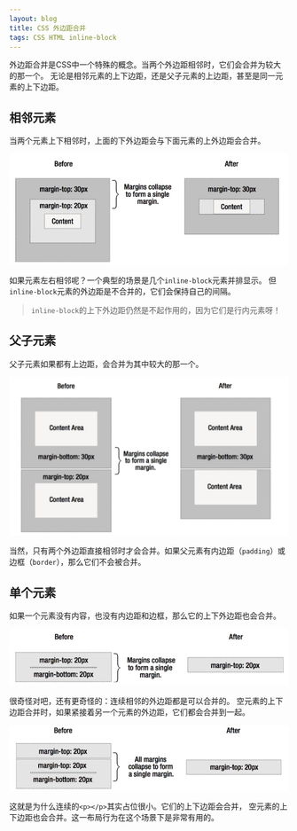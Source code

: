 ```yaml
---
layout: blog
title: CSS 外边距合并
tags: CSS HTML inline-block
---
```


外边距合并是CSS中一个特殊的概念。当两个外边距相邻时，它们会合并为较大的那一个。
无论是相邻元素的上下边距，还是父子元素的上边距，甚至是同一元素的上下边距。

## 相邻元素

当两个元素上下相邻时，上面的下外边距会与下面元素的上外边距会合并。

![contain@2x][ct]

如果元素左右相邻呢？一个典型的场景是几个`inline-block`元素并排显示。
但`inline-block`元素的外边距是不合并的，它们会保持自己的间隔。

> `inline-block`的上下外边距仍然是不起作用的，因为它们是行内元素呀！

<!--more-->

## 父子元素

父子元素如果都有上边距，会合并为其中较大的那一个。

![top-bottom@2x][tp]

当然，只有两个外边距直接相邻时才会合并。如果父元素有内边距（`padding`）或边框（`border`），那么它们不会被合并。

## 单个元素

如果一个元素没有内容，也没有内边距和边框，那么它的上下外边距也会合并。

![self][self]

很奇怪对吧，还有更奇怪的：连续相邻的外边距都是可以合并的。
空元素的上下边距合并时，如果紧接着另一个元素的外边距，它们都会合并到一起。

![all][all]

这就是为什么连续的`<p></p>`其实占位很小。它们的上下边距会合并，
空元素的上下边距也会合并。这一布局行为在这个场景下是非常有用的。


[tp]: /assets/img/blog/css/margin-collapsing-top-bottom.png
[ct]: /assets/img/blog/css/margin-collapsing-contain.png
[self]: /assets/img/blog/css/margin-collapsing-self@2x.png
[all]: /assets/img/blog/css/margin-collapsing-all@2x.png
